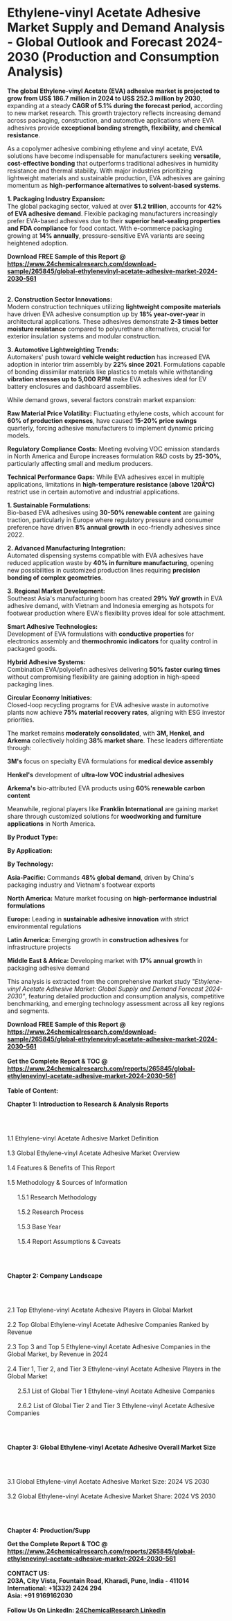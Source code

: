 <h1>Ethylene-vinyl Acetate Adhesive Market Supply and Demand Analysis - Global Outlook and Forecast 2024-2030 (Production and Consumption Analysis)</h1><p><strong>The global Ethylene-vinyl Acetate (EVA) adhesive market is projected to grow from US$ 186.7 million in 2024 to US$ 252.3 million by 2030</strong>, expanding at a steady <strong>CAGR of 5.1% during the forecast period</strong>, according to new market research. This growth trajectory reflects increasing demand across packaging, construction, and automotive applications where EVA adhesives provide <strong>exceptional bonding strength, flexibility, and chemical resistance</strong>.</p><p>As a copolymer adhesive combining ethylene and vinyl acetate, EVA solutions have become indispensable for manufacturers seeking <strong>versatile, cost-effective bonding</strong> that outperforms traditional adhesives in humidity resistance and thermal stability. With major industries prioritizing lightweight materials and sustainable production, EVA adhesives are gaining momentum as <strong>high-performance alternatives to solvent-based systems</strong>.</p><p><strong>1. Packaging Industry Expansion:</strong><br>
The global packaging sector, valued at over <strong>$1.2 trillion</strong>, accounts for <strong>42% of EVA adhesive demand</strong>. Flexible packaging manufacturers increasingly prefer EVA-based adhesives due to their <strong>superior heat-sealing properties and FDA compliance</strong> for food contact. With e-commerce packaging growing at <strong>14% annually</strong>, pressure-sensitive EVA variants are seeing heightened adoption.</p><div><b>Download FREE Sample of this Report @ 
            <a href="https://www.24chemicalresearch.com/download-sample/265845/global-ethylenevinyl-acetate-adhesive-market-2024-2030-561">
            https://www.24chemicalresearch.com/download-sample/265845/global-ethylenevinyl-acetate-adhesive-market-2024-2030-561</a></b></div><br><p><strong>2. Construction Sector Innovations:</strong><br>
Modern construction techniques utilizing <strong>lightweight composite materials</strong> have driven EVA adhesive consumption up by <strong>18% year-over-year</strong> in architectural applications. These adhesives demonstrate <strong>2-3 times better moisture resistance</strong> compared to polyurethane alternatives, crucial for exterior insulation systems and modular construction.</p><p><strong>3. Automotive Lightweighting Trends:</strong><br>
Automakers' push toward <strong>vehicle weight reduction</strong> has increased EVA adoption in interior trim assembly by <strong>22% since 2021</strong>. Formulations capable of bonding dissimilar materials like plastics to metals while withstanding <strong>vibration stresses up to 5,000 RPM</strong> make EVA adhesives ideal for EV battery enclosures and dashboard assemblies.</p><p>While demand grows, several factors constrain market expansion:</p><p><strong>Raw Material Price Volatility:</strong> Fluctuating ethylene costs, which account for <strong>60% of production expenses</strong>, have caused <strong>15-20% price swings</strong> quarterly, forcing adhesive manufacturers to implement dynamic pricing models.</p><p><strong>Regulatory Compliance Costs:</strong> Meeting evolving VOC emission standards in North America and Europe increases formulation R&amp;D costs by <strong>25-30%</strong>, particularly affecting small and medium producers.</p><p><strong>Technical Performance Gaps:</strong> While EVA adhesives excel in multiple applications, limitations in <strong>high-temperature resistance (above 120Â°C)</strong> restrict use in certain automotive and industrial applications.</p><p><strong>1. Sustainable Formulations:</strong><br>
Bio-based EVA adhesives using <strong>30-50% renewable content</strong> are gaining traction, particularly in Europe where regulatory pressure and consumer preference have driven <strong>8% annual growth</strong> in eco-friendly adhesives since 2022.</p><p><strong>2. Advanced Manufacturing Integration:</strong><br>
Automated dispensing systems compatible with EVA adhesives have reduced application waste by <strong>40% in furniture manufacturing</strong>, opening new possibilities in customized production lines requiring <strong>precision bonding of complex geometries</strong>.</p><p><strong>3. Regional Market Development:</strong><br>
Southeast Asia's manufacturing boom has created <strong>29% YoY growth</strong> in EVA adhesive demand, with Vietnam and Indonesia emerging as hotspots for footwear production where EVA's flexibility proves ideal for sole attachment.</p><p><strong>Smart Adhesive Technologies:</strong><br>
	Development of EVA formulations with <strong>conductive properties</strong> for electronics assembly and <strong>thermochromic indicators</strong> for quality control in packaged goods.</p><p><strong>Hybrid Adhesive Systems:</strong><br>
	Combination EVA/polyolefin adhesives delivering <strong>50% faster curing times</strong> without compromising flexibility are gaining adoption in high-speed packaging lines.</p><p><strong>Circular Economy Initiatives:</strong><br>
	Closed-loop recycling programs for EVA adhesive waste in automotive plants now achieve <strong>75% material recovery rates</strong>, aligning with ESG investor priorities.</p><p>The market remains <strong>moderately consolidated</strong>, with <strong>3M, Henkel, and Arkema</strong> collectively holding <strong>38% market share</strong>. These leaders differentiate through:</p><p><strong>3M's</strong> focus on specialty EVA formulations for <strong>medical device assembly</strong></p><p><strong>Henkel's</strong> development of <strong>ultra-low VOC industrial adhesives</strong></p><p><strong>Arkema's</strong> bio-attributed EVA products using <strong>60% renewable carbon content</strong></p><p>Meanwhile, regional players like <strong>Franklin International</strong> are gaining market share through customized solutions for <strong>woodworking and furniture applications</strong> in North America.</p><p><strong>By Product Type:</strong></p><p><strong>By Application:</strong></p><p><strong>By Technology:</strong></p><p><strong>Asia-Pacific:</strong> Commands <strong>48% global demand</strong>, driven by China's packaging industry and Vietnam's footwear exports</p><p><strong>North America:</strong> Mature market focusing on <strong>high-performance industrial formulations</strong></p><p><strong>Europe:</strong> Leading in <strong>sustainable adhesive innovation</strong> with strict environmental regulations</p><p><strong>Latin America:</strong> Emerging growth in <strong>construction adhesives</strong> for infrastructure projects</p><p><strong>Middle East &amp; Africa:</strong> Developing market with <strong>17% annual growth</strong> in packaging adhesive demand</p><p>This analysis is extracted from the comprehensive market study <em>"Ethylene-vinyl Acetate Adhesive Market: Global Supply and Demand Forecast 2024-2030"</em>, featuring detailed production and consumption analysis, competitive benchmarking, and emerging technology assessment across all key regions and segments.</p><div><b>Download FREE Sample of this Report @ 
            <a href="https://www.24chemicalresearch.com/download-sample/265845/global-ethylenevinyl-acetate-adhesive-market-2024-2030-561">
            https://www.24chemicalresearch.com/download-sample/265845/global-ethylenevinyl-acetate-adhesive-market-2024-2030-561</a></b></div><br><div><b>Get the Complete Report & TOC @ 
            <a href="https://www.24chemicalresearch.com/reports/265845/global-ethylenevinyl-acetate-adhesive-market-2024-2030-561">
            https://www.24chemicalresearch.com/reports/265845/global-ethylenevinyl-acetate-adhesive-market-2024-2030-561</a></b></div><br>
            <b>Table of Content:</b><p><p><strong>Chapter 1: Introduction to Research &amp; Analysis Reports</strong></p><br />
<br />
<p>1.1 Ethylene-vinyl Acetate Adhesive  Market Definition<br /><br />
1.3 Global Ethylene-vinyl Acetate Adhesive  Market Overview<br /><br />
1.4 Features &amp; Benefits of This Report<br /><br />
1.5 Methodology &amp; Sources of Information<br /><br />
&nbsp;&nbsp;&nbsp;&nbsp;&nbsp; 1.5.1 Research Methodology<br /><br />
&nbsp;&nbsp;&nbsp;&nbsp;&nbsp; 1.5.2 Research Process<br /><br />
&nbsp;&nbsp;&nbsp;&nbsp;&nbsp; 1.5.3 Base Year<br /><br />
&nbsp;&nbsp;&nbsp;&nbsp;&nbsp; 1.5.4 Report Assumptions &amp; Caveats</p><br />
<br />
<p><strong>Chapter 2: Company Landscape</strong></p><br />
<br />
<p>2.1 Top Ethylene-vinyl Acetate Adhesive  Players in Global Market<br /><br />
2.2 Top Global Ethylene-vinyl Acetate Adhesive  Companies Ranked by Revenue<br /><br />
2.3 Top 3 and Top 5 Ethylene-vinyl Acetate Adhesive  Companies in the Global Market, by Revenue in 2024<br /><br />
2.4 Tier 1, Tier 2, and Tier 3 Ethylene-vinyl Acetate Adhesive  Players in the Global Market<br /><br />
&nbsp;&nbsp;&nbsp;&nbsp;&nbsp; 2.5.1 List of Global Tier 1 Ethylene-vinyl Acetate Adhesive  Companies<br /><br />
&nbsp;&nbsp;&nbsp;&nbsp;&nbsp; 2.6.2 List of Global Tier 2 and Tier 3 Ethylene-vinyl Acetate Adhesive  Companies</p><br />
<br />
<p><strong>Chapter 3: Global Ethylene-vinyl Acetate Adhesive  Overall Market Size</strong></p><br />
<br />
<p>3.1 Global Ethylene-vinyl Acetate Adhesive  Market Size: 2024 VS 2030<br /><br />
3.2 Global Ethylene-vinyl Acetate Adhesive  Market Share: 2024 VS 2030</p><br />
<br />
<p><strong>Chapter 4: Production/Supp</p><div><b>Get the Complete Report & TOC @ 
            <a href="https://www.24chemicalresearch.com/reports/265845/global-ethylenevinyl-acetate-adhesive-market-2024-2030-561">
            https://www.24chemicalresearch.com/reports/265845/global-ethylenevinyl-acetate-adhesive-market-2024-2030-561</a></b></div><br><b>CONTACT US:</b><br>
            203A, City Vista, Fountain Road, Kharadi, Pune, India - 411014<br>
            International: +1(332) 2424 294<br>
            Asia: +91 9169162030 <br><br>
            Follow Us On LinkedIn: <a href="https://www.linkedin.com/company/24chemicalresearch/">24ChemicalResearch LinkedIn</a>